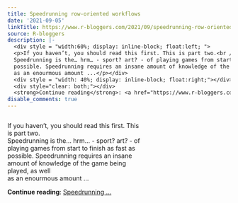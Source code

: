 ```yaml
---
title: Speedrunning row-oriented workflows
date: '2021-09-05'
linkTitle: https://www.r-bloggers.com/2021/09/speedrunning-row-oriented-workflows/
source: R-bloggers
description: |-
  <div style = "width:60%; display: inline-block; float:left; ">
  <p>If you haven’t, you should read this first. This is part two.<br />
  Speedrunning is the… hrm… - sport? art? - of playing games from start to finish as fast as<br />
  possible. Speedrunning requires an insane amount of knowledge of the game being played, as well<br />
  as an enourmous amount ...</p></div>
  <div style = "width: 40%; display: inline-block; float:right;"></div>
  <div style="clear: both;"></div>
  <strong>Continue reading</strong>: <a href="https://www.r-bloggers.com/2021/09/speedrunning-row-oriented-workflows/">Speedrunning ...
disable_comments: true
---
```

<div style = "width:60%; display: inline-block; float:left; ">
<p>If you haven’t, you should read this first. This is part two.<br />
Speedrunning is the… hrm… - sport? art? - of playing games from start to finish as fast as<br />
possible. Speedrunning requires an insane amount of knowledge of the game being played, as well<br />
as an enourmous amount ...</p></div>
<div style = "width: 40%; display: inline-block; float:right;"></div>
<div style="clear: both;"></div>
<strong>Continue reading</strong>: <a href="https://www.r-bloggers.com/2021/09/speedrunning-row-oriented-workflows/">Speedrunning ...